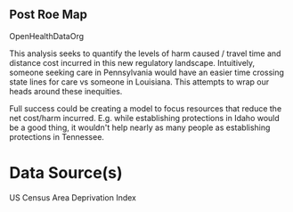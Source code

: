 ## Post Roe Map

OpenHealthDataOrg

This analysis seeks to quantify the levels of harm caused / travel time and distance cost incurred in this new regulatory landscape. Intuitively, someone seeking care in Pennsylvania would have an easier time crossing state lines for care vs someone in Louisiana. This attempts to wrap our heads around these inequities. 

Full success could be creating a model to focus resources that reduce the net cost/harm incurred. E.g. while establishing protections in Idaho would be a good thing, it wouldn't help nearly as many people as establishing protections in Tennessee. 

# Data Source(s)

US Census
Area Deprivation Index